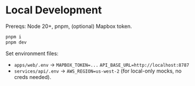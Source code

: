 # Local Development

Prereqs: Node 20+, pnpm, (optional) Mapbox token.

```bash
pnpm i
pnpm dev
```

Set environment files:
- `apps/web/.env` → `MAPBOX_TOKEN=...` `API_BASE_URL=http://localhost:8787`
- `services/api/.env` → `AWS_REGION=us-west-2` (for local-only mocks, no creds needed).
